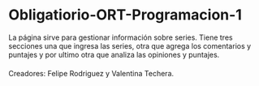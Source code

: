 # Obligatiorio-ORT-Programacion-1
La página sirve para gestionar información sobre series. Tiene tres secciones una que ingresa las series, otra que agrega los comentarios y puntajes y por ultimo otra que analiza las opiniones y puntajes.
####
Creadores: Felipe Rodriguez y Valentina Techera.
